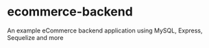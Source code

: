 # ecommerce-backend
An example eCommerce backend application using MySQL, Express, Sequelize and more
